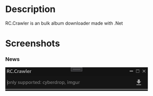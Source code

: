 # Description
RC.Crawler is an bulk album downloader made with .Net

# Screenshots
### News
![MainWindow](/docs/images/MainWindow.png)
